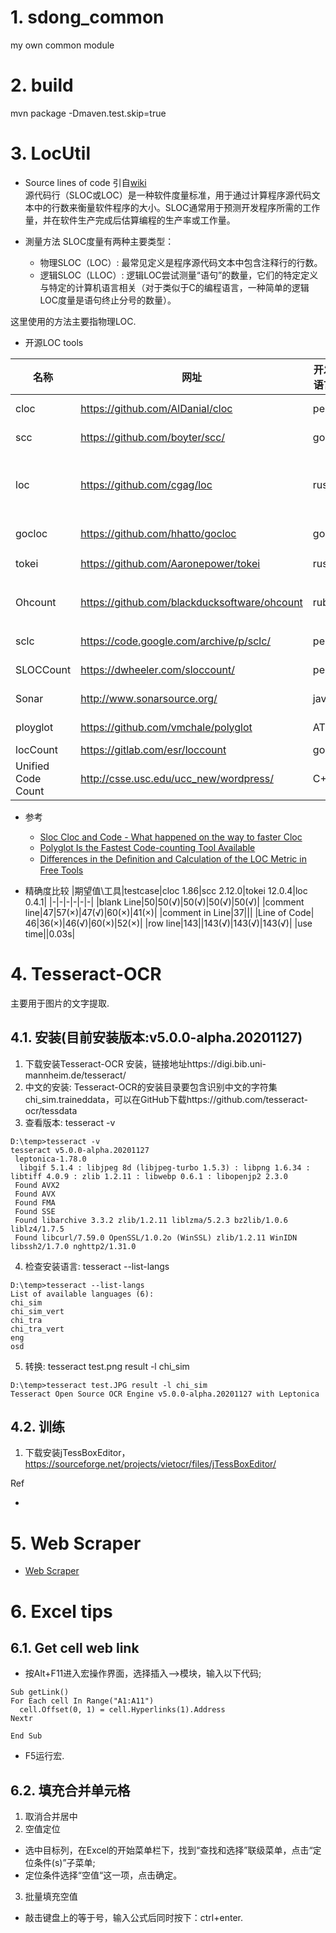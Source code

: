 # 1. sdong_common
my own common module

# 2. build
mvn package -Dmaven.test.skip=true

# 3. LocUtil

* Source lines of code
引自[wiki](http://en.wikipedia.org/wiki/Source_lines_of_code)  
源代码行（SLOC或LOC）是一种软件度量标准，用于通过计算程序源代码文本中的行数来衡量软件程序的大小。SLOC通常用于预测开发程序所需的工作量，并在软件生产完成后估算编程的生产率或工作量。

* 測量方法
SLOC度量有两种主要类型：
    * 物理SLOC（LOC）: 最常见定义是程序源代码文本中包含注释行的行数。
    * 逻辑SLOC（LLOC）: 逻辑LOC尝试测量“语句”的数量，它们的特定定义与特定的计算机语言相关（对于类似于C的编程语言，一种简单的逻辑LOC度量是语句终止分号的数量）。

这里使用的方法主要指物理LOC.
  
* 开源LOC tools

|名称|网址|开发语言|license|最后更新时间|特性|比对|
|-|-|-|-|-|-|-|
|cloc|https://github.com/AlDanial/cloc|perl|GPL v2|2020-05-18|正则表达式|√|
|scc|https://github.com/boyter/scc/|go|MIT|2020-03-03|字节状态机|√|
|loc|https://github.com/cgag/loc|rust|MIT|2017-10-15| contains code from Tokei by Aaronepower and ripgrep by BurntSushi.|√|
|gocloc|https://github.com/hhatto/gocloc|go|MIT|2020-04-02|inspired by tokei,不支持windows|
|tokei|https://github.com/Aaronepower/tokei|rust|APACHE 2.0|2020-06-24|字节状态机|√|
|Ohcount|https://github.com/blackducksoftware/ohcount|ruby|GPL 2.0|2020-02-12|不支持windows,Ragel(状态机)||
|sclc|https://code.google.com/archive/p/sclc/|perl|GPL|2010-08-09||
|SLOCCount|https://dwheeler.com/sloccount/|perl|GPL|2004-08-02||
|Sonar|http://www.sonarsource.org/|java|GPL 3.0|2020-04||
|ployglot|https://github.com/vmchale/polyglot|ATS|BSD 3|2020-01-11|不支持windows||
|locCount|https://gitlab.com/esr/loccount|go|BSD 2||SLOCCount by go|
|Unified Code Count|http://csse.usc.edu/ucc_new/wordpress/|C++|2015-06-09|USC-CSSE||


* 参考
  * [Sloc Cloc and Code - What happened on the way to faster Cloc](https://boyter.org/posts/sloc-cloc-code/)
  * [Polyglot Is the Fastest Code-counting Tool Available](http://blog.vmchale.com/article/polyglot-comparisons)
  * [Differences in the Deﬁnition and Calculation of the LOC Metric in Free Tools](http://inf.u-szeged.hu/~beszedes/research/SED-TR2014-001-LOC.pdf)

* 精确度比较
  |期望值\工具|testcase|cloc 1.86|scc 2.12.0|tokei 12.0.4|loc 0.4.1|
  |-|-|-|-|-|-|
  |blank Line|50|50(√)|50(√)|50(√)|50(√)|
  |comment line|47|57(×)|47(√)|60(×)|41(×)|
  |comment in Line|37|||
  |Line of Code| 46|36(×)|46(√)|60(×)|52(×)|
  |row line|143||143(√)|143(√)|143(√)|
  |use time||0.03s|


# 4. Tesseract-OCR
主要用于图片的文字提取.

## 4.1. 安装(目前安装版本:v5.0.0-alpha.20201127)
1. 下载安装Tesseract-OCR 安装，链接地址https://digi.bib.uni-mannheim.de/tesseract/
2. 中文的安装: Tesseract-OCR的安装目录要包含识别中文的字符集chi_sim.traineddata，可以在GitHub下载https://github.com/tesseract-ocr/tessdata
3. 查看版本: tesseract -v
```
D:\temp>tesseract -v
tesseract v5.0.0-alpha.20201127
 leptonica-1.78.0
  libgif 5.1.4 : libjpeg 8d (libjpeg-turbo 1.5.3) : libpng 1.6.34 : libtiff 4.0.9 : zlib 1.2.11 : libwebp 0.6.1 : libopenjp2 2.3.0
 Found AVX2
 Found AVX
 Found FMA
 Found SSE
 Found libarchive 3.3.2 zlib/1.2.11 liblzma/5.2.3 bz2lib/1.0.6 liblz4/1.7.5
 Found libcurl/7.59.0 OpenSSL/1.0.2o (WinSSL) zlib/1.2.11 WinIDN libssh2/1.7.0 nghttp2/1.31.0
```
4. 检查安装语言: tesseract --list-langs 
```
D:\temp>tesseract --list-langs
List of available languages (6):
chi_sim
chi_sim_vert
chi_tra
chi_tra_vert
eng
osd
```

5. 转换: tesseract test.png result -l chi_sim
```
D:\temp>tesseract test.JPG result -l chi_sim
Tesseract Open Source OCR Engine v5.0.0-alpha.20201127 with Leptonica
```
   
## 4.2. 训练
1. 下载安装jTessBoxEditor，https://sourceforge.net/projects/vietocr/files/jTessBoxEditor/

Ref
* [](https://blog.csdn.net/limingblogs/article/details/104062955)

# 5. Web Scraper
* [Web Scraper](https://www.webscraper.io/) 


# 6. Excel tips
## 6.1. Get cell web link
* 按Alt+F11进入宏操作界面，选择插入-->模块，输入以下代码;
```
Sub getLink()
For Each cell In Range("A1:A11")
  cell.Offset(0, 1) = cell.Hyperlinks(1).Address
Nextr

End Sub
```
* F5运行宏.

## 6.2. 填充合并单元格
1. 取消合并居中
2. 空值定位
  * 选中目标列，在Excel的开始菜单栏下，找到“查找和选择”联级菜单，点击“定位条件(s)”子菜单;
  * 定位条件选择“空值“这一项，点击确定。
3. 批量填充空值
  * 敲击键盘上的等于号，输入公式后同时按下：ctrl+enter.
